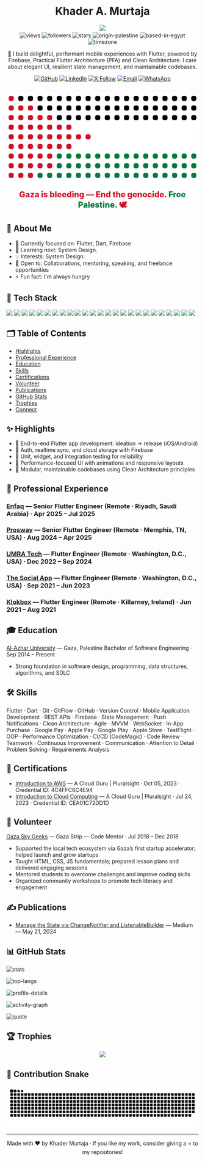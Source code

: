 <h1 align="center">Khader A. Murtaja</h1>
<p align="center">
  <a href="https://github.com/DenverCoder1/readme-typing-svg"><img src="https://readme-typing-svg.herokuapp.com?lines=Software+Engineer+·+Flutter+Engineer;Mobile+App+Craftsman;&center=true&width=700&height=50"></a>
  <br/>
  <img src="https://komarev.com/ghpvc/?username=KhaderMurtaja&label=Profile%20views&color=0e75b6&style=flat" alt="views"/>
  <img src="https://img.shields.io/github/followers/KhaderMurtaja?label=Followers&style=flat" alt="followers"/>
  <img src="https://img.shields.io/github/stars/KhaderMurtaja?affiliations=OWNER%2CCOLLABORATOR&style=flat" alt="stars"/>
  <img src="https://img.shields.io/badge/Origin-Palestine%20%F0%9F%87%B5%F0%9F%87%B8-2ea44f?style=flat" alt="origin-palestine"/>
  <img src="https://img.shields.io/badge/Based_in-Egypt%20%F0%9F%87%AA%F0%9F%87%AC-red?style=flat" alt="based-in-egypt"/>
  <img src="https://img.shields.io/badge/Timezone-GMT%2B3-informational?style=flat" alt="timezone"/>
</p>

<p align="center">
🚀 I build delightful, performant mobile experiences with Flutter, powered by Firebase, Practical Flutter Architecture (PFA) and Clean Architecture. I care about elegant UI, resilient state management, and maintainable codebases.
</p>

<div align="center">

[![GitHub](https://img.shields.io/badge/GitHub-@KhaderMurtaja-black?style=for-the-badge&logo=github)](https://github.com/KhaderMurtaja)
[![LinkedIn](https://img.shields.io/badge/LinkedIn-Connect-blue?style=for-the-badge&logo=linkedin)](https://www.linkedin.com/in/khader-murtaja/)
[![X Follow](https://img.shields.io/twitter/follow/KhaderMurtaja?label=Follow%20on%20X&style=for-the-badge)](https://x.com/MurtajaKhader)
[![Email](https://img.shields.io/badge/Email-khadermurtaja1%40gmail.com-red?style=for-the-badge&logo=gmail)](mailto:khadermurtaja1@gmail.com)
[![WhatsApp](https://img.shields.io/badge/WhatsApp-Chat-25D366?style=for-the-badge&logo=whatsapp&logoColor=white)](http://wa.me/201158292885)

</div>

<br/>

<!-- Palestine flag (dot matrix) -->
<p align="center" style="margin:0; line-height:0;">
  <img src="assets/palestine-dot-flag.svg" alt="Palestine flag made of dots" style="max-width:100%; display:block; margin:0;"/>
</p>
<h2 align="center" style="color:#CE1126; font-weight:800; margin:0;">Gaza is bleeding — End the genocide. <span style="color:#007A3D;">Free Palestine.</span> 🕊️</h2>

## 🧭 About Me

- 🔭 Currently focused on: Flutter, Dart, Firebase
- 🌱 Learning next: System Design.
- 💡 Interests: System Design.
- 🤝 Open to: Collaborations, mentoring, speaking, and freelance opportunities
- ⚡ Fun fact: I'm always hungry
  

## 🧰 Tech Stack

<p>
  <!-- Core Technologies -->
  <img src="https://img.shields.io/badge/Flutter-02569B?style=for-the-badge&logo=flutter&logoColor=white"/>
  <img src="https://img.shields.io/badge/Dart-0175C2?style=for-the-badge&logo=dart&logoColor=white"/>
  <img src="https://img.shields.io/badge/Firebase-FFCA28?style=for-the-badge&logo=firebase&logoColor=black"/>
  <img src="https://img.shields.io/badge/REST%20APIs-005571?style=for-the-badge"/>

  <!-- State Management & Architecture -->
  <img src="https://img.shields.io/badge/BLoC-0D47A1?style=for-the-badge&logo=flutter&logoColor=white"/>
  <img src="https://img.shields.io/badge/Provider-009688?style=for-the-badge&logo=flutter&logoColor=white"/>
  <img src="https://img.shields.io/badge/MVVM-4B8BF5?style=for-the-badge"/>
  <img src="https://img.shields.io/badge/Clean%20Architecture-2C3E50?style=for-the-badge"/>

  <!-- Platform & Features -->
  <img src="https://img.shields.io/badge/Push%20Notifications-FF6F00?style=for-the-badge"/>
  <img src="https://img.shields.io/badge/WebSocket-4CAF50?style=for-the-badge"/>
  <img src="https://img.shields.io/badge/In--App%20Purchases-8E44AD?style=for-the-badge"/>
  <img src="https://img.shields.io/badge/Google%20Pay-1A73E8?style=for-the-badge&logo=googlepay&logoColor=white"/>
  <img src="https://img.shields.io/badge/Apple%20Pay-000000?style=for-the-badge&logo=applepay&logoColor=white"/>
  <img src="https://img.shields.io/badge/Google%20Play-414141?style=for-the-badge&logo=googleplay&logoColor=white"/>
  <img src="https://img.shields.io/badge/App%20Store-0D96F6?style=for-the-badge&logo=appstore&logoColor=white"/>
  <img src="https://img.shields.io/badge/TestFlight-0D96F6?style=for-the-badge"/>

  <!-- DevOps & Quality -->
  <img src="https://img.shields.io/badge/Git-F05032?style=for-the-badge&logo=git&logoColor=white"/>
  <img src="https://img.shields.io/badge/GitHub-181717?style=for-the-badge&logo=github&logoColor=white"/>
  <img src="https://img.shields.io/badge/GitFlow-2684FF?style=for-the-badge"/>
  <img src="https://img.shields.io/badge/CI%2FCD%20(Codemagic)-2F8CBB?style=for-the-badge"/>
  <img src="https://img.shields.io/badge/Postman-FF6C37?style=for-the-badge&logo=postman&logoColor=white"/>

  <!-- Engineering Practices -->
  <img src="https://img.shields.io/badge/OOP-333333?style=for-the-badge"/>
  <img src="https://img.shields.io/badge/Performance%20Optimization-2ECC71?style=for-the-badge"/>
  <img src="https://img.shields.io/badge/Code%20Review-34495E?style=for-the-badge"/>
  <img src="https://img.shields.io/badge/Requirements%20Analysis-7F8C8D?style=for-the-badge"/>
</p>


## 🗂️ Table of Contents

- [Highlights](#-highlights)
- [Professional Experience](#-professional-experience)
- [Education](#-education)
- [Skills](#-skills)
- [Certifications](#-certifications)
- [Volunteer](#-volunteer)
- [Publications](#-publications)
- [GitHub Stats](#-github-stats)
- [Trophies](#-trophies)
- [Connect](#-connect)


## ✨ Highlights

- 📱 End-to-end Flutter app development: ideation → release (iOS/Android)
- 🔐 Auth, realtime sync, and cloud storage with Firebase
- 🧪 Unit, widget, and integration testing for reliability
- 🚀 Performance-focused UI with animations and responsive layouts
- 🧩 Modular, maintainable codebases using Clean Architecture principles


## 💼 Professional Experience

### [Enfaq](https://enfaq.com.sa/en/) — Senior Flutter Engineer (Remote · Riyadh, Saudi Arabia) · Apr 2025 – Jul 2025

### [Prosway](https://prosway.com/) — Senior Flutter Engineer (Remote · Memphis, TN, USA) · Aug 2024 – Apr 2025

### [UMRA Tech](https://www.umratech.com) — Flutter Engineer (Remote · Washington, D.C., USA) · Dec 2022 – Sep 2024

### [The Social App](https://apps.apple.com/il/app/the-social-app-make-paid-chat/id1519595567) — Flutter Engineer (Remote · Washington, D.C., USA) · Sep 2021 – Jun 2023

### [Klokbox](https://klokbox.com) — Flutter Engineer (Remote · Killarney, Ireland) · Jun 2021 – Aug 2021


## 🎓 Education

[Al-Azhar University](https://www.alazhar.edu.ps/eng/) — Gaza, Palestine
Bachelor of Software Engineering · Sep 2014 – Present

- Strong foundation in software design, programming, data structures, algorithms, and SDLC


## 🛠️ Skills

Flutter · Dart · Git · GitFlow · GitHub · Version Control · Mobile Application Development · REST APIs · Firebase · State Management · Push Notifications · Clean Architecture · Agile · MVVM · WebSocket · In-App Purchase · Google Pay · Apple Pay · Google Play · Apple Store · TestFlight · OOP · Performance Optimization · CI/CD (CodeMagic) · Code Review · Teamwork · Continuous Improvement · Communication · Attention to Detail · Problem Solving · Requirements Analysis


## 📜 Certifications

- [Introduction to AWS](https://verify.acloud.guru/4C4FFC6C4E94) — A Cloud Guru | Pluralsight · Oct 05, 2023 · Credential ID: 4C4FFC6C4E94
- [Introduction to Cloud Computing](https://verify.acloud.guru/CEA01C72DD1D) — A Cloud Guru | Pluralsight · Jul 24, 2023 · Credential ID: CEA01C72DD1D


## 🤝 Volunteer

[Gaza Sky Geeks](https://gazaskygeeks.com) — Gaza Strip — Code Mentor · Jul 2018 – Dec 2018
- Supported the local tech ecosystem via Gaza’s first startup accelerator; helped launch and grow startups
- Taught HTML, CSS, JS fundamentals; prepared lesson plans and delivered engaging sessions
- Mentored students to overcome challenges and improve coding skills
- Organized community workshops to promote tech literacy and engagement


## ✍️ Publications

- [Manage the State via ChangeNotifier and ListenableBuilder](https://medium.com/@khadermurtaja1/manage-the-state-via-changenotifier-and-listenablebuilder-ed181de67ad8) — Medium — May 21, 2024

## 📊 GitHub Stats

<p>
  <img src="https://github-readme-stats.vercel.app/api?username=KhaderMurtaja&show_icons=true&theme=tokyonight" alt="stats"/>
</p>

<p>
  <img src="https://github-readme-stats.vercel.app/api/top-langs/?username=KhaderMurtaja&theme=tokyonight&layout=compact" alt="top-langs"/>
</p>

<p>
  <img src="https://github-profile-summary-cards.vercel.app/api/cards/profile-details?username=KhaderMurtaja&theme=tokyonight" alt="profile-details"/>
</p>

<p>
  <img src="https://github-readme-activity-graph.vercel.app/graph?username=KhaderMurtaja&theme=tokyo-night&custom_title=Contribution%20Graph" alt="activity-graph"/>
</p>

<p>
  <img src="https://quotes-github-readme.vercel.app/api?type=horizontal&theme=tokyonight" alt="quote"/>
</p>


## 🏆 Trophies

<p align="center"> 
  <img src="https://github-profile-trophy.vercel.app/?username=KhaderMurtaja&theme=algolia&row=1&column=7"/>
</p>


## 🐍 Contribution Snake

<p align="center">
  <img src="https://raw.githubusercontent.com/Platane/snk/output/github-contribution-grid-snake.svg" alt="snake"/>
</p>

---

<p align="center">
  Made with ❤️ by Khader Murtaja · If you like my work, consider giving a ⭐ to my repositories!
</p>
